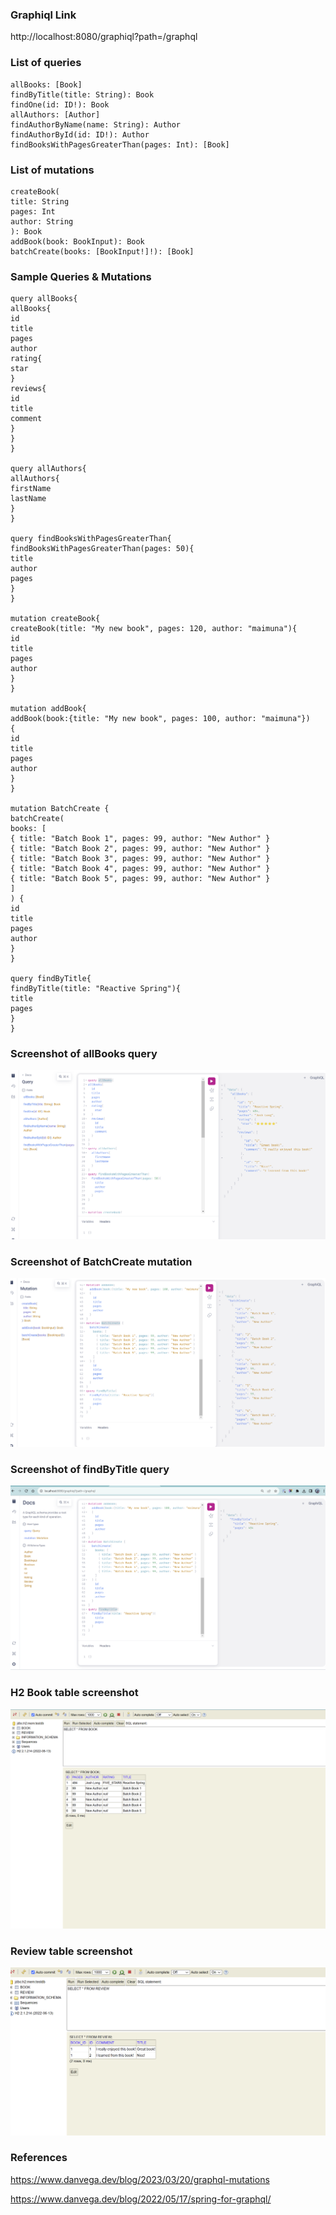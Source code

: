 ### Graphiql Link
http://localhost:8080/graphiql?path=/graphql

### List of queries
```
allBooks: [Book]
findByTitle(title: String): Book
findOne(id: ID!): Book
allAuthors: [Author]
findAuthorByName(name: String): Author
findAuthorById(id: ID!): Author
findBooksWithPagesGreaterThan(pages: Int): [Book]
```

### List of mutations
```
createBook(
title: String
pages: Int
author: String
): Book
addBook(book: BookInput): Book
batchCreate(books: [BookInput!]!): [Book]
```

### Sample Queries & Mutations
```
query allBooks{
allBooks{
id
title
pages
author
rating{
star
}
reviews{
id
title
comment
}
}
}

query allAuthors{
allAuthors{
firstName
lastName
}
}

query findBooksWithPagesGreaterThan{
findBooksWithPagesGreaterThan(pages: 50){
title
author
pages
}
}

mutation createBook{
createBook(title: "My new book", pages: 120, author: "maimuna"){
id
title
pages
author
}
}

mutation addBook{
addBook(book:{title: "My new book", pages: 100, author: "maimuna"})
{
id
title
pages
author
}
}

mutation BatchCreate {
batchCreate(
books: [
{ title: "Batch Book 1", pages: 99, author: "New Author" }
{ title: "Batch Book 2", pages: 99, author: "New Author" }
{ title: "Batch Book 3", pages: 99, author: "New Author" }
{ title: "Batch Book 4", pages: 99, author: "New Author" }
{ title: "Batch Book 5", pages: 99, author: "New Author" }
]
) {
id
title
pages
author
}
}

query findByTitle{
findByTitle(title: "Reactive Spring"){
title
pages
}
}
```
### Screenshot of allBooks query

![img.png](img.png)

### Screenshot of BatchCreate mutation

![img_1.png](img_1.png)

### Screenshot of findByTitle query

![img_5.png](img_5.png)


### H2 Book table screenshot
![img_3.png](img_3.png)

### Review table screenshot
![img_4.png](img_4.png)

### References
https://www.danvega.dev/blog/2023/03/20/graphql-mutations

https://www.danvega.dev/blog/2022/05/17/spring-for-graphql/
